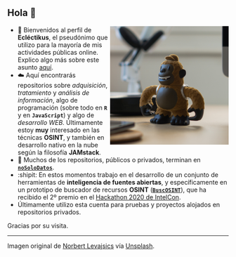 ## Hola 👋

<img align="right" width="270" height="270" src="https://github.com/Eclectikus/Eclectikus/blob/main/img/Eclectikus.png">

- :monkey: Bienvenidos al perfil de **Ecléctikus**, el pseudónimo que utilizo para la mayoría de mis actividades públicas online. Explico algo más sobre este asunto [aquí](https://nosolodatos.netlify.app/es/ec/eclectikusbio).
- :cloud: Aquí encontrarás repositorios sobre *adquisición*, *tratamiento* y *análisis de información*, algo de programación (sobre todo en **`R`** y en **`JavaScript`**) y algo de *desarrollo WEB*. Últimamente estoy **muy** interesado en las técnicas **OSINT**, y también en desarrollo nativo en la nube según la filosofía **JAMstack**.
- :link: Muchos de los repositorios, públicos o privados, terminan en [**`noSoloDatos`**](https://nosolodatos.netlify.app/).
- :shipit: En estos momentos trabajo en el desarrollo de un conjunto de herramientas de **inteligencia de fuentes abiertas**, y específicamente en un prototipo de buscador de recursos **OSINT** ([**`BuscOSINT`**](https://buscosint.netlify.app/)), que ha recibido el 2º premio en el [Hackathon 2020 de IntelCon](https://ginseg.com/2020/7845/hackathon-intelcon/resolucion-del-hackathon-intelcon).
- Últimamente utilizo esta cuenta para pruebas y proyectos alojados en repositorios privados.

Gracias por su visita.

---

Imagen original de [Norbert Levajsics](https://unsplash.com/@levajsics?utm_source=unsplash&amp;utm_medium=referral&amp;utm_content=creditCopyText) vía [Unsplash](https://unsplash.com/s/photos/chimps?utm_source=unsplash&amp;utm_medium=referral&amp;utm_content=creditCopyText).
